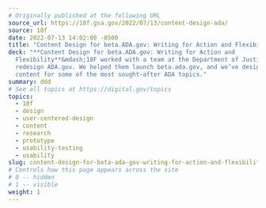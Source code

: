 ```yaml
---
# Originally published at the following URL
source_url: https://18f.gsa.gov/2022/07/13/content-design-ada/
source: 18f
date: 2022-07-13 14:02:00 -0500
title: "Content Design for beta.ADA.gov: Writing for Action and Flexibility"
deck: "**Content Design for beta.ADA.gov: Writing for Action and
  Flexibility**&mdash;18F worked with a team at the Department of Justice to
  redesign ADA.gov. We helped them launch beta.ada.gov, and we’ve designed new
  content for some of the most sought-after ADA topics."
summary: ddd
# See all topics at https://digital.gov/topics
topics:
  - 18f
  - design
  - user-centered-design
  - content
  - research
  - prototype
  - usability-testing
  - usability
slug: content-design-for-beta-ada-gov-writing-for-action-and-flexibility
# Controls how this page appears across the site
# 0 -- hidden
# 1 -- visible
weight: 1
---
```


